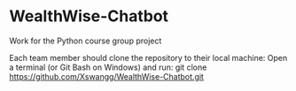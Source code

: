 # WealthWise-Chatbot

Work for the Python course group project

Each team member should clone the repository to their local machine:
Open a terminal (or Git Bash on Windows) and run:
git clone https://github.com/Xswangg/WealthWise-Chatbot.git 


